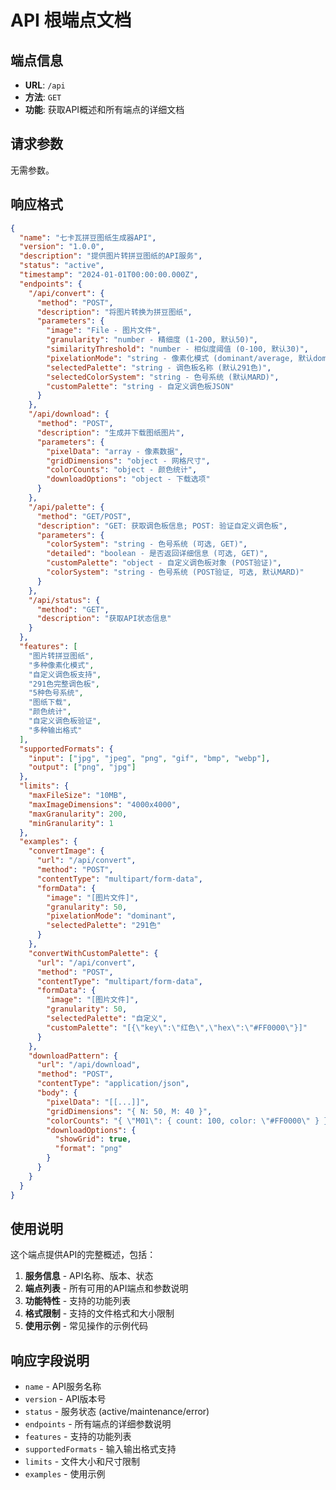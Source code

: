 # API 根端点文档

## 端点信息

- **URL**: `/api`
- **方法**: `GET`
- **功能**: 获取API概述和所有端点的详细文档

## 请求参数

无需参数。

## 响应格式

```json
{
  "name": "七卡瓦拼豆图纸生成器API",
  "version": "1.0.0",
  "description": "提供图片转拼豆图纸的API服务",
  "status": "active",
  "timestamp": "2024-01-01T00:00:00.000Z",
  "endpoints": {
    "/api/convert": {
      "method": "POST",
      "description": "将图片转换为拼豆图纸",
      "parameters": {
        "image": "File - 图片文件",
        "granularity": "number - 精细度 (1-200, 默认50)",
        "similarityThreshold": "number - 相似度阈值 (0-100, 默认30)",
        "pixelationMode": "string - 像素化模式 (dominant/average, 默认dominant)",
        "selectedPalette": "string - 调色板名称 (默认291色)",
        "selectedColorSystem": "string - 色号系统 (默认MARD)",
        "customPalette": "string - 自定义调色板JSON"
      }
    },
    "/api/download": {
      "method": "POST",
      "description": "生成并下载图纸图片",
      "parameters": {
        "pixelData": "array - 像素数据",
        "gridDimensions": "object - 网格尺寸",
        "colorCounts": "object - 颜色统计",
        "downloadOptions": "object - 下载选项"
      }
    },
    "/api/palette": {
      "method": "GET/POST",
      "description": "GET: 获取调色板信息; POST: 验证自定义调色板",
      "parameters": {
        "colorSystem": "string - 色号系统 (可选, GET)",
        "detailed": "boolean - 是否返回详细信息 (可选, GET)",
        "customPalette": "object - 自定义调色板对象 (POST验证)",
        "colorSystem": "string - 色号系统 (POST验证, 可选, 默认MARD)"
      }
    },
    "/api/status": {
      "method": "GET",
      "description": "获取API状态信息"
    }
  },
  "features": [
    "图片转拼豆图纸",
    "多种像素化模式",
    "自定义调色板支持",
    "291色完整调色板",
    "5种色号系统",
    "图纸下载",
    "颜色统计",
    "自定义调色板验证",
    "多种输出格式"
  ],
  "supportedFormats": {
    "input": ["jpg", "jpeg", "png", "gif", "bmp", "webp"],
    "output": ["png", "jpg"]
  },
  "limits": {
    "maxFileSize": "10MB",
    "maxImageDimensions": "4000x4000",
    "maxGranularity": 200,
    "minGranularity": 1
  },
  "examples": {
    "convertImage": {
      "url": "/api/convert",
      "method": "POST",
      "contentType": "multipart/form-data",
      "formData": {
        "image": "[图片文件]",
        "granularity": 50,
        "pixelationMode": "dominant",
        "selectedPalette": "291色"
      }
    },
    "convertWithCustomPalette": {
      "url": "/api/convert",
      "method": "POST",
      "contentType": "multipart/form-data",
      "formData": {
        "image": "[图片文件]",
        "granularity": 50,
        "selectedPalette": "自定义",
        "customPalette": "[{\"key\":\"红色\",\"hex\":\"#FF0000\"}]"
      }
    },
    "downloadPattern": {
      "url": "/api/download",
      "method": "POST",
      "contentType": "application/json",
      "body": {
        "pixelData": "[[...]]",
        "gridDimensions": "{ N: 50, M: 40 }",
        "colorCounts": "{ \"M01\": { count: 100, color: \"#FF0000\" } }",
        "downloadOptions": {
          "showGrid": true,
          "format": "png"
        }
      }
    }
  }
}
```

## 使用说明

这个端点提供API的完整概述，包括：

1. **服务信息** - API名称、版本、状态
2. **端点列表** - 所有可用的API端点和参数说明
3. **功能特性** - 支持的功能列表
4. **格式限制** - 支持的文件格式和大小限制
5. **使用示例** - 常见操作的示例代码

## 响应字段说明

- `name` - API服务名称
- `version` - API版本号
- `status` - 服务状态 (active/maintenance/error)
- `endpoints` - 所有端点的详细参数说明
- `features` - 支持的功能列表
- `supportedFormats` - 输入输出格式支持
- `limits` - 文件大小和尺寸限制
- `examples` - 使用示例
